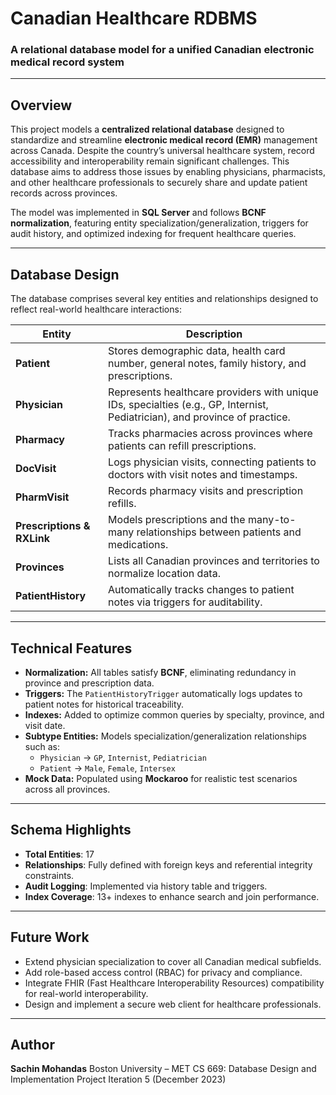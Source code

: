 # Canadian Healthcare RDBMS

### A relational database model for a unified Canadian electronic medical record system

---

## Overview

This project models a **centralized relational database** designed to standardize and streamline **electronic medical record (EMR)** management across Canada. Despite the country’s universal healthcare system, record accessibility and interoperability remain significant challenges. This database aims to address those issues by enabling physicians, pharmacists, and other healthcare professionals to securely share and update patient records across provinces.

The model was implemented in **SQL Server** and follows **BCNF normalization**, featuring entity specialization/generalization, triggers for audit history, and optimized indexing for frequent healthcare queries.

---

## Database Design

The database comprises several key entities and relationships designed to reflect real-world healthcare interactions:

| Entity | Description |
|---------|-------------|
| **Patient** | Stores demographic data, health card number, general notes, family history, and prescriptions. |
| **Physician** | Represents healthcare providers with unique IDs, specialties (e.g., GP, Internist, Pediatrician), and province of practice. |
| **Pharmacy** | Tracks pharmacies across provinces where patients can refill prescriptions. |
| **DocVisit** | Logs physician visits, connecting patients to doctors with visit notes and timestamps. |
| **PharmVisit** | Records pharmacy visits and prescription refills. |
| **Prescriptions & RXLink** | Models prescriptions and the many-to-many relationships between patients and medications. |
| **Provinces** | Lists all Canadian provinces and territories to normalize location data. |
| **PatientHistory** | Automatically tracks changes to patient notes via triggers for auditability. |

---

## Technical Features

- **Normalization:** All tables satisfy **BCNF**, eliminating redundancy in province and prescription data.  
- **Triggers:** The `PatientHistoryTrigger` automatically logs updates to patient notes for historical traceability.  
- **Indexes:** Added to optimize common queries by specialty, province, and visit date.  
- **Subtype Entities:** Models specialization/generalization relationships such as:
  - `Physician` → `GP`, `Internist`, `Pediatrician`
  - `Patient` → `Male`, `Female`, `Intersex`
- **Mock Data:** Populated using **Mockaroo** for realistic test scenarios across all provinces.

---

## Schema Highlights

- **Total Entities**: 17
- **Relationships**: Fully defined with foreign keys and referential integrity constraints.
- **Audit Logging**: Implemented via history table and triggers.
- **Index Coverage**: 13+ indexes to enhance search and join performance.

---

## Future Work

- Extend physician specialization to cover all Canadian medical subfields.
- Add role-based access control (RBAC) for privacy and compliance.
- Integrate FHIR (Fast Healthcare Interoperability Resources) compatibility for real-world interoperability.
- Design and implement a secure web client for healthcare professionals.

---

## Author

**Sachin Mohandas**
Boston University – MET CS 669: Database Design and Implementation
Project Iteration 5 (December 2023)
